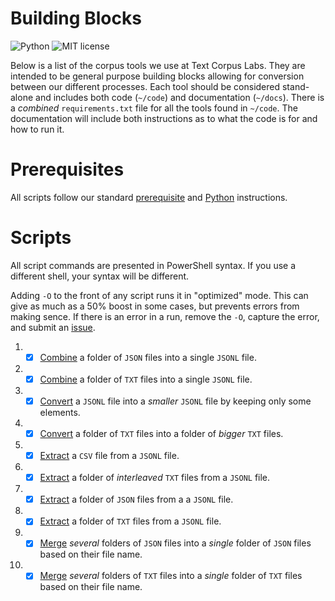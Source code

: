 # Building Blocks

![Python](https://img.shields.io/badge/python-3.x-blue.svg)
![MIT license](https://img.shields.io/badge/License-MIT-green.svg)

Below is a list of the corpus tools we use at Text Corpus Labs.
They are intended to be general purpose building blocks allowing for conversion between our different processes.
Each tool should be considered stand-alone and includes both code (`~/code`) and documentation (`~/docs`).
There is a _combined_ `requirements.txt` file for all the tools found in `~/code`.
The documentation will include both instructions as to what the code is for and how to run it.

# Prerequisites

All scripts follow our standard [prerequisite](https://github.com/TextCorpusLabs/getting-started#prerequisites) and [Python](https://github.com/TextCorpusLabs/getting-started#python) instructions.

# Scripts

All script commands are presented in PowerShell syntax.
If you use a different shell, your syntax will be different.

Adding `-O` to the front of any script runs it in "optimized" mode.
This can give as much as a 50% boost in some cases, but prevents errors from making sence.
If there is an error in a run, remove the `-O`, capture the error, and submit an [issue](https://github.com/TextCorpusLabs/building-blocks/issues).

01. - [x] [Combine](./docs/combine_json_to_jsonl.md) a folder of `JSON` files into a single `JSONL` file.
02. - [x] [Combine](./docs/combine_txt_to_jsonl.md) a folder of `TXT` files into a single `JSONL` file.
03. - [x] [Convert](./docs/convert_jsonl.md) a `JSONL` file into a _smaller_ `JSONL` file by keeping only some elements.
04. - [x] [Convert](./docs/convert_txt.md) a folder of `TXT` files into a folder of _bigger_ `TXT` files.
05. - [x] [Extract](./docs/extract_csv_from_jsonl.md) a `CSV` file from a `JSONL` file.
06. - [x] [Extract](./docs/extract_itxt_from_jsonl.md) a folder of _interleaved_ `TXT` files from a `JSONL` file.
07. - [x] [Extract](./docs/extract_json_from_jsonl.md) a folder of `JSON` files from a a `JSONL` file.
08. - [x] [Extract](./docs/extract_txt_from_jsonl.md) a folder of `TXT` files from a `JSONL` file.
09. - [x] [Merge](./docs/merge_json_folders.md) _several_ folders of `JSON` files into a _single_ folder of `JSON` files based on their file name.
10. - [x] [Merge](./docs/merge_txt_folders.md) _several_ folders of `TXT` files into a _single_ folder of `TXT` files based on their file name.
